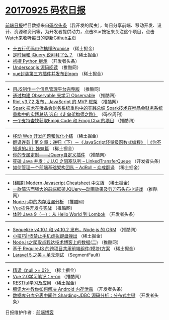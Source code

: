 # [20170925 码农日报](http://hao.caibaojian.com/date/2017/09/25)

[前端日报](http://caibaojian.com/c/news)栏目数据来自[码农头条](http://hao.caibaojian.com/)（我开发的爬虫），每日分享前端、移动开发、设计、资源和资讯等，为开发者提供动力，点击Star按钮来关注这个项目，点击Watch来收听每日的更新[Github主页](https://github.com/kujian/frontendDaily)
* [十五行代码带你搞懂Promise](http://hao.caibaojian.com/52314.html) （稀土掘金）
* [是时候和 jQuery 说拜拜了么？](http://hao.caibaojian.com/52307.html) （稀土掘金）
* [初探 Python 继承](http://hao.caibaojian.com/52341.html) （开发者头条）
* [Underscor.js 源码阅读](http://hao.caibaojian.com/52283.html) （推酷网）
* [vue封装第三方插件并发布到npm](http://hao.caibaojian.com/52315.html) （稀土掘金）

***
* [用JS制作一个信息管理平台完整版](http://hao.caibaojian.com/52286.html) （推酷网）
* [通过构建 Observable 来学习 Observable](http://hao.caibaojian.com/52276.html) （推酷网）
* [Riot v3.7.2 发布，JavaScript 的 MVP 框架](http://hao.caibaojian.com/52287.html) （推酷网）
* [Spark 技术在唯品会财务系统重构中的实践总结 Spark技术在唯品会财务系统重构中的实践总结 选自《走向架构师之路》](http://hao.caibaojian.com/52358.html) （码农周刊）
* [一个支持查找获取Emoji Code 和 Emoji Char的项目](http://hao.caibaojian.com/52277.html) （推酷网）

***
* [移动 Web 开发问题和优化小结](http://hao.caibaojian.com/52309.html) （稀土掘金）
* [翻译连载 | 第 9 章：递归（下）－《JavaScript轻量级函数式编程》 |《你不知道的JS》姊妹篇](http://hao.caibaojian.com/52300.html) （稀土掘金）
* [你的专属定制——JQuery自定义插件](http://hao.caibaojian.com/52280.html) （推酷网）
* [死磕 Java 并发：J.U.C 之阻塞队列 &#8211; LinkedTransferQueue](http://hao.caibaojian.com/52339.html) （开发者头条）
* [如何管理一个前端基础架构团队 &#8211; AdRoll &#8211; 众成翻译](http://hao.caibaojian.com/52312.html) （稀土掘金）

***
* [[翻譯] Modern Javascript Cheatsheet 中文版](http://hao.caibaojian.com/52313.html) （稀土掘金）
* [一款简洁而强大的前端框架JQUery—动画效果及剪刀石头布小游戏](http://hao.caibaojian.com/52284.html) （推酷网）
* [Node.js中的内存泄漏分析](http://hao.caibaojian.com/52285.html) （推酷网）
* [Vue插件开发与实战](http://hao.caibaojian.com/52275.html) （推酷网）
* [体验 Java 9（一）：从 Hello World 到 Lombok](http://hao.caibaojian.com/52335.html) （开发者头条）

***
* [Sequelize v4.10.1 和 v4.10.2 发布，Node.js 的 ORM](http://hao.caibaojian.com/52288.html) （推酷网）
* [小技巧|H5禁止手机虚拟键盘弹出](http://hao.caibaojian.com/52311.html) （稀土掘金）
* [Node.js之爬取点我达技术博客上的数据(二)](http://hao.caibaojian.com/52282.html) （推酷网）
* [基于 RequireJS 的跨项目共用前端组件(模块)方案](http://hao.caibaojian.com/52303.html) （稀土掘金）
* [Laravel 5 之美 &#8211; 单元测试](http://hao.caibaojian.com/52272.html) （SegmentFault）

***
* [精读《null &gt;= 0?》](http://hao.caibaojian.com/52304.html) （稀土掘金）
* [Vue 2.0学习笔记：v-on](http://hao.caibaojian.com/52273.html) （推酷网）
* [RESTful学习及应用](http://hao.caibaojian.com/52306.html) （稀土掘金）
* [腾讯大神教你如何解决 Android 内存泄露](http://hao.caibaojian.com/52334.html) （开发者头条）
* [数据库分库分表中间件 Sharding-JDBC 源码分析：分布式主键](http://hao.caibaojian.com/52336.html) （开发者头条）

日报维护作者：[前端博客](http://caibaojian.com/) 